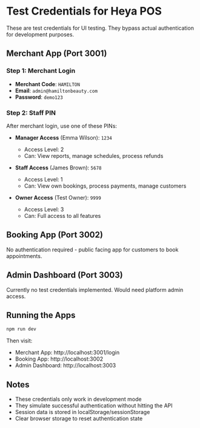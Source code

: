 # Test Credentials for Heya POS

These are test credentials for UI testing. They bypass actual authentication for development purposes.

## Merchant App (Port 3001)

### Step 1: Merchant Login
- **Merchant Code**: `HAMILTON`
- **Email**: `admin@hamiltonbeauty.com`
- **Password**: `demo123`

### Step 2: Staff PIN
After merchant login, use one of these PINs:

- **Manager Access** (Emma Wilson): `1234`
  - Access Level: 2
  - Can: View reports, manage schedules, process refunds

- **Staff Access** (James Brown): `5678`
  - Access Level: 1
  - Can: View own bookings, process payments, manage customers

- **Owner Access** (Test Owner): `9999`
  - Access Level: 3
  - Can: Full access to all features

## Booking App (Port 3002)
No authentication required - public facing app for customers to book appointments.

## Admin Dashboard (Port 3003)
Currently no test credentials implemented. Would need platform admin access.

## Running the Apps

```bash
npm run dev
```

Then visit:
- Merchant App: http://localhost:3001/login
- Booking App: http://localhost:3002
- Admin Dashboard: http://localhost:3003

## Notes
- These credentials only work in development mode
- They simulate successful authentication without hitting the API
- Session data is stored in localStorage/sessionStorage
- Clear browser storage to reset authentication state